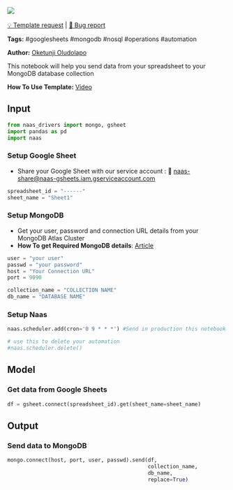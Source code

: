 <a href="https://app.naas.ai/user-redirect/naas/downloader?url=https://raw.githubusercontent.com/jupyter-naas/awesome-notebooks/master/Google%20Sheets/Google_Sheets_Send_data_to_MongoDB.ipynb" target="_parent"><img src="https://naasai-public.s3.eu-west-3.amazonaws.com/open_in_naas.svg"/></a><br><br><a href="https://github.com/jupyter-naas/awesome-notebooks/issues/new?assignees=&labels=&template=template-request.md&title=Tool+-+Action+of+the+notebook+">💡 Template request</a> | <a href="https://github.com/jupyter-naas/awesome-notebooks/issues/new?assignees=&labels=&template=bug_report.md&title=">🚨 Bug report</a>

**Tags:** #googlesheets #mongodb #nosql #operations #automation

**Author:** [Oketunji Oludolapo](https://www.linkedin.com/in/oludolapo-oketunji/)

This notebook will help you send data from your spreadsheet to your MongoDB database collection

**How To Use Template:** [Video](https://drive.google.com/file/d/1fSeOXVjVj0gXE-hr1oSCVGyoV2HISczp/view?usp=sharing)

## Input


```python
from naas_drivers import mongo, gsheet
import pandas as pd
import naas
```

### Setup Google Sheet
- Share your Google Sheet with our service account : 🔗 naas-share@naas-gsheets.iam.gserviceaccount.com


```python
spreadsheet_id = "------"
sheet_name = "Sheet1"
```

### Setup MongoDB
- Get your user, password and connection URL details from your MongoDB Atlas Cluster
- **How To get Required MongoDB details**: [Article](https://towardsdev.com/part-6-7-of-python-mongodb-tutorial-series-for-data-scientists-connecting-mongodb-atlas-to-python-d7169445fca1)


```python
user = "your user"
passwd = "your password"
host = "Your Connection URL"
port = 9090

collection_name = "COLLECTION NAME"
db_name = "DATABASE NAME"
```

### Setup Naas


```python
naas.scheduler.add(cron='0 9 * * *') #Send in production this notebook and run it, every day at 9:00.

# use this to delete your automation
#naas.scheduler.delete()
```

## Model

### Get data from Google Sheets


```python
df = gsheet.connect(spreadsheet_id).get(sheet_name=sheet_name)
```

## Output

### Send data to MongoDB


```python
mongo.connect(host, port, user, passwd).send(df,
                                             collection_name,
                                             db_name,
                                             replace=True)
```
